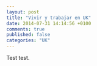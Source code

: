 ```yaml
---
layout: post
title: "Vivir y trabajar en UK"
date: 2014-07-31 14:14:56 +0100
comments: true
published: false
categories: "UK"
---
```


Test test.